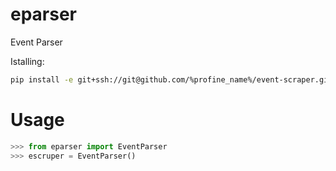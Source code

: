 # eparser
Event Parser

Istalling:
```bash
pip install -e git+ssh://git@github.com/%profine_name%/event-scraper.git@branch<branch-name>#egg=event-scraper
```

# Usage
```python
>>> from eparser import EventParser
>>> escruper = EventParser()
```
